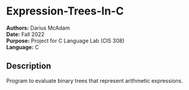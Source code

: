 # Expression-Trees-In-C
**Authors:** Darius McAdam  
**Date:** Fall 2022  
**Purpose:** Project for C Language Lab (CIS 308)  
**Language:** C 

## Description
Program to evaluate binary trees that represent arithmetic expressions.
